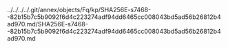 ../../../../.git/annex/objects/Fq/kp/SHA256E-s7468--82b15b7c5b9092f6d4c223274adf94dd6465cc008043bd5ad56b26812b4ad970.md/SHA256E-s7468--82b15b7c5b9092f6d4c223274adf94dd6465cc008043bd5ad56b26812b4ad970.md